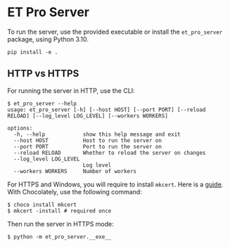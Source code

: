 # ET Pro Server

To run the server, use the provided executable or install the ``et_pro_server`` package, using Python 3.10.

```term
pip install -e .
```

## HTTP vs HTTPS

For running the server in HTTP, use the CLI:

```term
$ et_pro_server --help
usage: et_pro_server [-h] [--host HOST] [--port PORT] [--reload RELOAD] [--log_level LOG_LEVEL] [--workers WORKERS]

options:
  -h, --help            show this help message and exit
  --host HOST           Host to run the server on
  --port PORT           Port to run the server on
  --reload RELOAD       Whether to reload the server on changes
  --log_level LOG_LEVEL
                        Log level
  --workers WORKERS     Number of workers
```

For HTTPS and Windows, you will require to install ``mkcert``. Here is a [guide](https://dev.to/rajshirolkar/fastapi-over-https-for-development-on-windows-2p7d). With Chocolately, use the following command:

```
$ choco install mkcert
$ mkcert -install # required once
```

Then run the server in HTTPS mode:

```
$ python -m et_pro_server.__exe__
```